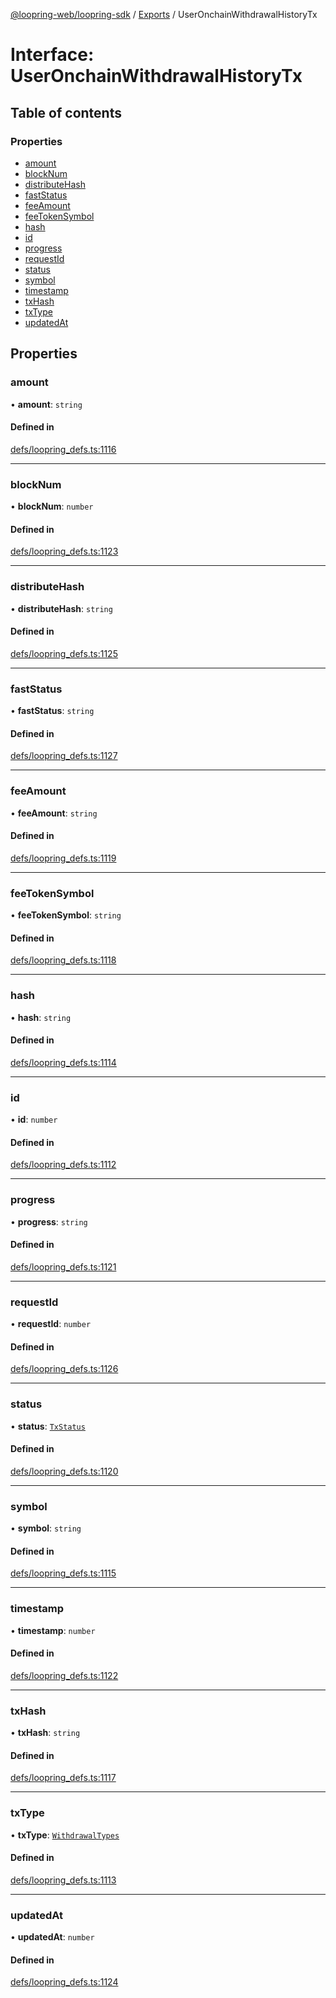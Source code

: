 [@loopring-web/loopring-sdk](../README.md) / [Exports](../modules.md) / UserOnchainWithdrawalHistoryTx

# Interface: UserOnchainWithdrawalHistoryTx

## Table of contents

### Properties

- [amount](UserOnchainWithdrawalHistoryTx.md#amount)
- [blockNum](UserOnchainWithdrawalHistoryTx.md#blocknum)
- [distributeHash](UserOnchainWithdrawalHistoryTx.md#distributehash)
- [fastStatus](UserOnchainWithdrawalHistoryTx.md#faststatus)
- [feeAmount](UserOnchainWithdrawalHistoryTx.md#feeamount)
- [feeTokenSymbol](UserOnchainWithdrawalHistoryTx.md#feetokensymbol)
- [hash](UserOnchainWithdrawalHistoryTx.md#hash)
- [id](UserOnchainWithdrawalHistoryTx.md#id)
- [progress](UserOnchainWithdrawalHistoryTx.md#progress)
- [requestId](UserOnchainWithdrawalHistoryTx.md#requestid)
- [status](UserOnchainWithdrawalHistoryTx.md#status)
- [symbol](UserOnchainWithdrawalHistoryTx.md#symbol)
- [timestamp](UserOnchainWithdrawalHistoryTx.md#timestamp)
- [txHash](UserOnchainWithdrawalHistoryTx.md#txhash)
- [txType](UserOnchainWithdrawalHistoryTx.md#txtype)
- [updatedAt](UserOnchainWithdrawalHistoryTx.md#updatedat)

## Properties

### amount

• **amount**: `string`

#### Defined in

[defs/loopring_defs.ts:1116](https://github.com/Loopring/loopring_sdk/blob/6d0be7c/src/defs/loopring_defs.ts#L1116)

___

### blockNum

• **blockNum**: `number`

#### Defined in

[defs/loopring_defs.ts:1123](https://github.com/Loopring/loopring_sdk/blob/6d0be7c/src/defs/loopring_defs.ts#L1123)

___

### distributeHash

• **distributeHash**: `string`

#### Defined in

[defs/loopring_defs.ts:1125](https://github.com/Loopring/loopring_sdk/blob/6d0be7c/src/defs/loopring_defs.ts#L1125)

___

### fastStatus

• **fastStatus**: `string`

#### Defined in

[defs/loopring_defs.ts:1127](https://github.com/Loopring/loopring_sdk/blob/6d0be7c/src/defs/loopring_defs.ts#L1127)

___

### feeAmount

• **feeAmount**: `string`

#### Defined in

[defs/loopring_defs.ts:1119](https://github.com/Loopring/loopring_sdk/blob/6d0be7c/src/defs/loopring_defs.ts#L1119)

___

### feeTokenSymbol

• **feeTokenSymbol**: `string`

#### Defined in

[defs/loopring_defs.ts:1118](https://github.com/Loopring/loopring_sdk/blob/6d0be7c/src/defs/loopring_defs.ts#L1118)

___

### hash

• **hash**: `string`

#### Defined in

[defs/loopring_defs.ts:1114](https://github.com/Loopring/loopring_sdk/blob/6d0be7c/src/defs/loopring_defs.ts#L1114)

___

### id

• **id**: `number`

#### Defined in

[defs/loopring_defs.ts:1112](https://github.com/Loopring/loopring_sdk/blob/6d0be7c/src/defs/loopring_defs.ts#L1112)

___

### progress

• **progress**: `string`

#### Defined in

[defs/loopring_defs.ts:1121](https://github.com/Loopring/loopring_sdk/blob/6d0be7c/src/defs/loopring_defs.ts#L1121)

___

### requestId

• **requestId**: `number`

#### Defined in

[defs/loopring_defs.ts:1126](https://github.com/Loopring/loopring_sdk/blob/6d0be7c/src/defs/loopring_defs.ts#L1126)

___

### status

• **status**: [`TxStatus`](../enums/TxStatus.md)

#### Defined in

[defs/loopring_defs.ts:1120](https://github.com/Loopring/loopring_sdk/blob/6d0be7c/src/defs/loopring_defs.ts#L1120)

___

### symbol

• **symbol**: `string`

#### Defined in

[defs/loopring_defs.ts:1115](https://github.com/Loopring/loopring_sdk/blob/6d0be7c/src/defs/loopring_defs.ts#L1115)

___

### timestamp

• **timestamp**: `number`

#### Defined in

[defs/loopring_defs.ts:1122](https://github.com/Loopring/loopring_sdk/blob/6d0be7c/src/defs/loopring_defs.ts#L1122)

___

### txHash

• **txHash**: `string`

#### Defined in

[defs/loopring_defs.ts:1117](https://github.com/Loopring/loopring_sdk/blob/6d0be7c/src/defs/loopring_defs.ts#L1117)

___

### txType

• **txType**: [`WithdrawalTypes`](../enums/WithdrawalTypes.md)

#### Defined in

[defs/loopring_defs.ts:1113](https://github.com/Loopring/loopring_sdk/blob/6d0be7c/src/defs/loopring_defs.ts#L1113)

___

### updatedAt

• **updatedAt**: `number`

#### Defined in

[defs/loopring_defs.ts:1124](https://github.com/Loopring/loopring_sdk/blob/6d0be7c/src/defs/loopring_defs.ts#L1124)
